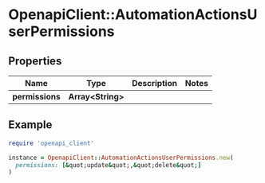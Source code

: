 # OpenapiClient::AutomationActionsUserPermissions

## Properties

| Name | Type | Description | Notes |
| ---- | ---- | ----------- | ----- |
| **permissions** | **Array&lt;String&gt;** |  |  |

## Example

```ruby
require 'openapi_client'

instance = OpenapiClient::AutomationActionsUserPermissions.new(
  permissions: [&quot;update&quot;,&quot;delete&quot;]
)
```

